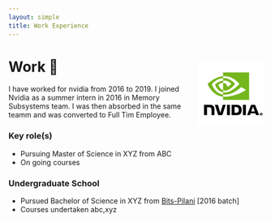 ```yaml
---
layout: simple
title: Work Experience
---
```


<style>
.hero-body .column {
	margin-bottom: 180px;
}

.hero-body .tagline {
	font-size: 18px;
	margin-top: 5px;
}

#self-photo {
	margin-top: 30px;
	margin-left: 30px;
	border-radius: 0%;
	width: 130px;
}
</style>

<img id="self-photo" src="/nvidia.jpg" align="right">

# Work 🏦  
I have worked for nvidia from 2016 to 2019. I joined Nvidia as a summer intern in 2016 in Memory Subsystems team. I was then absorbed in the same teamm and was converted to Full Tim Employee. 


### Key role(s)
- Pursuing Master of Science in XYZ from ABC 
- On going courses 

### Undergraduate School
- Pursued Bachelor of Science in XYZ from [Bits-Pilani](https://www.bits-pilani.ac.in/) [2016 batch]
- Courses undertaken abc,xyz
